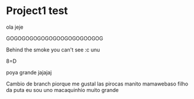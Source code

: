 # Project1 test
 ola
 jeje


 GOGOGOGOGOGOGOOGOGOGOOGOG

Behind the smoke you can't see :c unu

 8=D

 poya grande jajajaj

Cambio de branch piorque me gustal las pirocas manito mamawebaso filho da puta eu sou uno macaquinhio muito grande